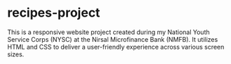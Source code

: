 # recipes-project
This is a responsive website project created during my National Youth Service Corps (NYSC) at the Nirsal Microfinance Bank (NMFB). It utilizes HTML and CSS to deliver a user-friendly experience across various screen sizes.
